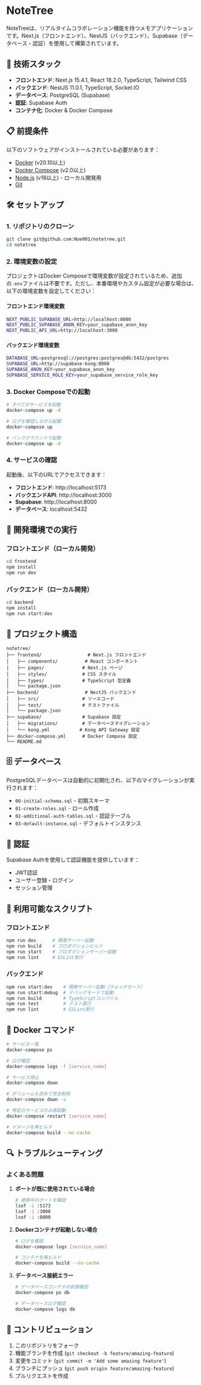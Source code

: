 # NoteTree

NoteTreeは、リアルタイムコラボレーション機能を持つメモアプリケーションです。Next.js（フロントエンド）、NestJS（バックエンド）、Supabase（データベース・認証）を使用して構築されています。

## 🚀 技術スタック

- **フロントエンド**: Next.js 15.4.1, React 18.2.0, TypeScript, Tailwind CSS
- **バックエンド**: NestJS 11.0.1, TypeScript, Socket.IO
- **データベース**: PostgreSQL (Supabase)
- **認証**: Supabase Auth
- **コンテナ化**: Docker & Docker Compose

## 📋 前提条件

以下のソフトウェアがインストールされている必要があります：

- [Docker](https://docs.docker.com/get-docker/) (v20.10以上)
- [Docker Compose](https://docs.docker.com/compose/install/) (v2.0以上)
- [Node.js](https://nodejs.org/) (v18以上) - ローカル開発用
- [Git](https://git-scm.com/)

## 🛠️ セットアップ

### 1. リポジトリのクローン

```bash
git clone git@github.com:Noe001/notetree.git
cd notetree
```

### 2. 環境変数の設定

プロジェクトはDocker Composeで環境変数が設定されているため、追加の`.env`ファイルは不要です。ただし、本番環境やカスタム設定が必要な場合は、以下の環境変数を設定してください：

#### フロントエンド環境変数
```bash
NEXT_PUBLIC_SUPABASE_URL=http://localhost:8000
NEXT_PUBLIC_SUPABASE_ANON_KEY=your_supabase_anon_key
NEXT_PUBLIC_API_URL=http://localhost:3000
```

#### バックエンド環境変数
```bash
DATABASE_URL=postgresql://postgres:postgres@db:5432/postgres
SUPABASE_URL=http://supabase-kong:8000
SUPABASE_ANON_KEY=your_supabase_anon_key
SUPABASE_SERVICE_ROLE_KEY=your_supabase_service_role_key
```

### 3. Docker Composeでの起動

```bash
# すべてのサービスを起動
docker-compose up -d

# ログを確認しながら起動
docker-compose up

# バックグラウンドで起動
docker-compose up -d
```

### 4. サービスの確認

起動後、以下のURLでアクセスできます：

- **フロントエンド**: http://localhost:5173
- **バックエンドAPI**: http://localhost:3000
- **Supabase**: http://localhost:8000
- **データベース**: localhost:5432

## 🔧 開発環境での実行

### フロントエンド（ローカル開発）

```bash
cd frontend
npm install
npm run dev
```

### バックエンド（ローカル開発）

```bash
cd backend
npm install
npm run start:dev
```

## 📁 プロジェクト構造

```
notetree/
├── frontend/                 # Next.js フロントエンド
│   ├── components/          # React コンポーネント
│   ├── pages/              # Next.js ページ
│   ├── styles/             # CSS スタイル
│   ├── types/              # TypeScript 型定義
│   └── package.json
├── backend/                 # NestJS バックエンド
│   ├── src/                # ソースコード
│   ├── test/               # テストファイル
│   └── package.json
├── supabase/               # Supabase 設定
│   ├── migrations/         # データベースマイグレーション
│   └── kong.yml           # Kong API Gateway 設定
├── docker-compose.yml      # Docker Compose 設定
└── README.md
```

## 🗄️ データベース

PostgreSQLデータベースは自動的に初期化され、以下のマイグレーションが実行されます：

- `00-initial-schema.sql` - 初期スキーマ
- `01-create-roles.sql` - ロール作成
- `02-additional-auth-tables.sql` - 認証テーブル
- `03-default-instance.sql` - デフォルトインスタンス

## 🔐 認証

Supabase Authを使用して認証機能を提供しています：

- JWT認証
- ユーザー登録・ログイン
- セッション管理

## 📝 利用可能なスクリプト

### フロントエンド
```bash
npm run dev      # 開発サーバー起動
npm run build    # プロダクションビルド
npm run start    # プロダクションサーバー起動
npm run lint     # ESLint実行
```

### バックエンド
```bash
npm run start:dev    # 開発サーバー起動（ウォッチモード）
npm run start:debug  # デバッグモードで起動
npm run build        # TypeScriptコンパイル
npm run test         # テスト実行
npm run lint         # ESLint実行
```

## 🐳 Docker コマンド

```bash
# サービス一覧
docker-compose ps

# ログ確認
docker-compose logs -f [service_name]

# サービス停止
docker-compose down

# ボリュームも含めて完全削除
docker-compose down -v

# 特定のサービスのみ再起動
docker-compose restart [service_name]

# イメージを再ビルド
docker-compose build --no-cache
```

## 🔍 トラブルシューティング

### よくある問題

1. **ポートが既に使用されている場合**
   ```bash
   # 使用中のポートを確認
   lsof -i :5173
   lsof -i :3000
   lsof -i :8000
   ```

2. **Dockerコンテナが起動しない場合**
   ```bash
   # ログを確認
   docker-compose logs [service_name]
   
   # コンテナを再ビルド
   docker-compose build --no-cache
   ```

3. **データベース接続エラー**
   ```bash
   # データベースコンテナの状態確認
   docker-compose ps db
   
   # データベースログ確認
   docker-compose logs db
   ```

## 🤝 コントリビューション

1. このリポジトリをフォーク
2. 機能ブランチを作成 (`git checkout -b feature/amazing-feature`)
3. 変更をコミット (`git commit -m 'Add some amazing feature'`)
4. ブランチにプッシュ (`git push origin feature/amazing-feature`)
5. プルリクエストを作成
